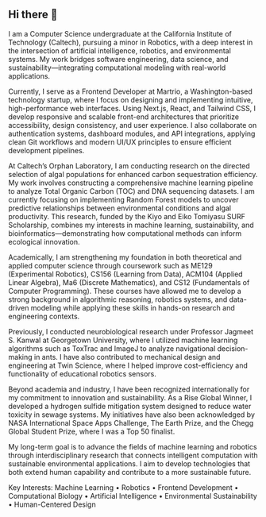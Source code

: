 ## Hi there 👋

I am a Computer Science undergraduate at the California Institute of Technology (Caltech), pursuing a minor in Robotics, with a deep interest in the intersection of artificial intelligence, robotics, and environmental systems. My work bridges software engineering, data science, and sustainability—integrating computational modeling with real-world applications.

Currently, I serve as a Frontend Developer at Martrio, a Washington-based technology startup, where I focus on designing and implementing intuitive, high-performance web interfaces. Using Next.js, React, and Tailwind CSS, I develop responsive and scalable front-end architectures that prioritize accessibility, design consistency, and user experience. I also collaborate on authentication systems, dashboard modules, and API integrations, applying clean Git workflows and modern UI/UX principles to ensure efficient development pipelines.

At Caltech’s Orphan Laboratory, I am conducting research on the directed selection of algal populations for enhanced carbon sequestration efficiency. My work involves constructing a comprehensive machine learning pipeline to analyze Total Organic Carbon (TOC) and DNA sequencing datasets. I am currently focusing on implementing Random Forest models to uncover predictive relationships between environmental conditions and algal productivity. This research, funded by the Kiyo and Eiko Tomiyasu SURF Scholarship, combines my interests in machine learning, sustainability, and bioinformatics—demonstrating how computational methods can inform ecological innovation.

Academically, I am strengthening my foundation in both theoretical and applied computer science through coursework such as ME129 (Experimental Robotics), CS156 (Learning from Data), ACM104 (Applied Linear Algebra), Ma6 (Discrete Mathematics), and CS12 (Fundamentals of Computer Programming). These courses have allowed me to develop a strong background in algorithmic reasoning, robotics systems, and data-driven modeling while applying these skills in hands-on research and engineering contexts.

Previously, I conducted neurobiological research under Professor Jagmeet S. Kanwal at Georgetown University, where I utilized machine learning algorithms such as ToxTrac and ImageJ to analyze navigational decision-making in ants. I have also contributed to mechanical design and engineering at Twin Science, where I helped improve cost-efficiency and functionality of educational robotics sensors.

Beyond academia and industry, I have been recognized internationally for my commitment to innovation and sustainability. As a Rise Global Winner, I developed a hydrogen sulfide mitigation system designed to reduce water toxicity in sewage systems. My initiatives have also been acknowledged by NASA International Space Apps Challenge, The Earth Prize, and the Chegg Global Student Prize, where I was a Top 50 finalist.

My long-term goal is to advance the fields of machine learning and robotics through interdisciplinary research that connects intelligent computation with sustainable environmental applications. I aim to develop technologies that both extend human capability and contribute to a more sustainable future.

Key Interests: Machine Learning • Robotics • Frontend Development • Computational Biology • Artificial Intelligence • Environmental Sustainability • Human-Centered Design
